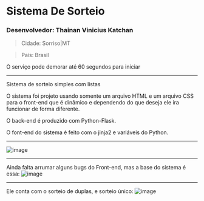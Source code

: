 # Sistema De Sorteio
### Desenvolvedor: Thainan Vinicius Katchan
> Cidade: Sorriso|MT

> Pais: Brasil
> 
O serviço pode demorar até 60 segundos para iniciar
_____________________________________________________
Sistema de sorteio simples com listas

O sistema foi projeto usando somente um arquivo HTML e um arquivo CSS para o front-end que é dinâmico e dependendo do que deseja ele ira funcionar de forma diferente.

O back-end é produzido com Python-Flask.

O font-end do sistema é feito com o jinja2 e variáveis do Python.
_____________________________________________________
![image](https://github.com/user-attachments/assets/ca20e553-a2da-4f3a-a78d-ec886953c6c0)

_____________________________________________________
Ainda falta arrumar alguns bugs do Front-end, mas a base do sistema é essa:
![image](https://github.com/user-attachments/assets/8d38c8e8-d607-442f-9eee-b18efd7b4aa3)

_____________________________________________________
Ele conta com o sorteio de duplas, e sorteio único:
![image](https://github.com/user-attachments/assets/5d26b460-ed7b-4407-b77f-1ab7ae9f650f)


